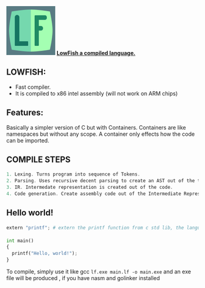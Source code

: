![LowFish](Logo.png "LowFish") 
<u><b>LowFish a compiled language.</b> </u>
## LOWFISH:
 - Fast compiler. 
 - It is compiled to x86 intel assembly (will not work on ARM chips)
## Features:
Basically a simpler version of C but with Containers. Containers are like namespaces but without any scope. A container only effects how the code can be imported.

## COMPILE STEPS
```c
1. Lexing. Turns program into sequence of Tokens.
2. Parsing. Uses recursive decent parsing to create an AST out of the tokens.
3. IR. Intermedate representation is created out of the code.
4. Code generation. Create assembly code out of the Intermediate Representation.
```
## Hello world!

```py
extern "printf"; # extern the printf function from c std lib, the language currently has no std lib.

int main()
{
  printf("Hello, world!");
}
```

To compile, simply use it like gcc
`lf.exe main.lf -o main.exe`
and an exe file will be produced , if you have nasm and golinker installed
